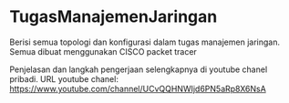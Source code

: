 # TugasManajemenJaringan
Berisi semua topologi dan konfigurasi dalam tugas manajemen jaringan. Semua dibuat menggunakan CISCO packet tracer

Penjelasan dan langkah pengerjaan selengkapnya di youtube chanel pribadi. URL youtube chanel: https://www.youtube.com/channel/UCvQQHNWIjd6PN5aRp8X6NsA

